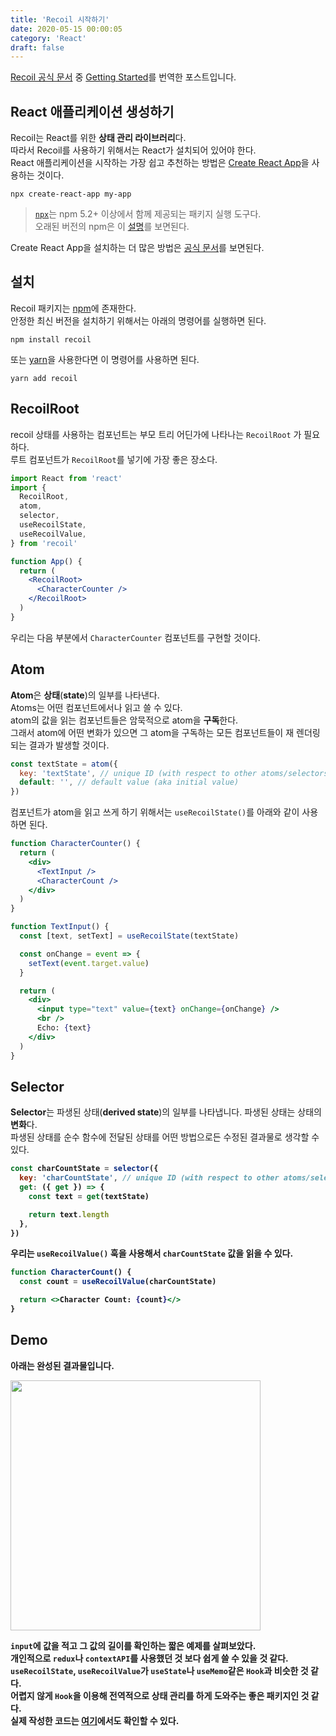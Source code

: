 ```yaml
---
title: 'Recoil 시작하기'
date: 2020-05-15 00:00:05
category: 'React'
draft: false
---
```


[Recoil 공식 문서](https://recoiljs.org/) 중 [Getting Started](https://recoiljs.org/docs/introduction/getting-started)를 번역한 포스트입니다.

## React 애플리케이션 생성하기

Recoil는 React를 위한 **상태 관리 라이브러리**다.<br/>
따라서 Recoil를 사용하기 위해서는 React가 설치되어 있어야 한다.<br/>
React 애플리케이션을 시작하는 가장 쉽고 추천하는 방법은 [Create React App](https://github.com/facebook/create-react-app#creating-an-app)을 사용하는 것이다.<br/>

```shell
npx create-react-app my-app
```

> [`npx`](https://medium.com/@maybekatz/introducing-npx-an-npm-package-runner-55f7d4bd282b)는 npm 5.2+ 이상에서 함께 제공되는 패키지 실행 도구다.<br/>
> 오래된 버전의 npm은 이 [설명](https://gist.github.com/gaearon/4064d3c23a77c74a3614c498a8bb1c5f)를 보면된다.

Create React App을 설치하는 더 많은 방법은 [공식 문서](https://github.com/facebook/create-react-app#creating-an-app)를 보면된다.

## 설치

Recoil 패키지는 <a href="https://www.npmjs.com/get-npm" target="_blank">npm</a>에 존재한다.<br/>
안정한 최신 버전을 설치하기 위해서는 아래의 명령어를 실행하면 된다.<br/>

```shell
npm install recoil
```

또는 <a href="https://classic.yarnpkg.com/en/docs/install/" target="_blank">yarn</a>을 사용한다면 이 명령어를 사용하면 된다.<br/>

```shell
yarn add recoil
```

## RecoilRoot

recoil 상태를 사용하는 컴포넌트는 부모 트리 어딘가에 나타나는 `RecoilRoot` 가 필요하다.<br/>
루트 컴포넌트가 `RecoilRoot`를 넣기에 가장 좋은 장소다.<br/>

```jsx
import React from 'react'
import {
  RecoilRoot,
  atom,
  selector,
  useRecoilState,
  useRecoilValue,
} from 'recoil'

function App() {
  return (
    <RecoilRoot>
      <CharacterCounter />
    </RecoilRoot>
  )
}
```

우리는 다음 부분에서 `CharacterCounter` 컴포넌트를 구현할 것이다.<br/>

## Atom

**Atom**은 **상태**(**state**)의 일부를 나타낸다.<br/>
Atoms는 어떤 컴포넌트에서나 읽고 쓸 수 있다. <br/>
atom의 값을 읽는 컴포넌트들은 암묵적으로 atom을 **구독**한다.<br/>
그래서 atom에 어떤 변화가 있으면 그 atom을 구독하는 모든 컴포넌트들이 재 렌더링 되는 결과가 발생할 것이다.<br/>

```javascript
const textState = atom({
  key: 'textState', // unique ID (with respect to other atoms/selectors)
  default: '', // default value (aka initial value)
})
```

컴포넌트가 atom을 읽고 쓰게 하기 위해서는 `useRecoilState()`를 아래와 같이 사용하면 된다.<br/>

```jsx
function CharacterCounter() {
  return (
    <div>
      <TextInput />
      <CharacterCount />
    </div>
  )
}

function TextInput() {
  const [text, setText] = useRecoilState(textState)

  const onChange = event => {
    setText(event.target.value)
  }

  return (
    <div>
      <input type="text" value={text} onChange={onChange} />
      <br />
      Echo: {text}
    </div>
  )
}
```

## Selector

**Selector**는 파생된 상태(**derived state**)의 일부를 나타냅니다. 파생된 상태는 상태의 **변화**다.<br/>
파생된 상태를 순수 함수에 전달된 상태를 어떤 방법으로든 수정된 결과물로 생각할 수 있다.<b>

```jsx
const charCountState = selector({
  key: 'charCountState', // unique ID (with respect to other atoms/selectors)
  get: ({ get }) => {
    const text = get(textState)

    return text.length
  },
})
```

우리는 `useRecoilValue()` 훅을 사용해서 `charCountState` 값을 읽을 수 있다.<br/>

```jsx
function CharacterCount() {
  const count = useRecoilValue(charCountState)

  return <>Character Count: {count}</>
}
```

## Demo

아래는 완성된 결과물입니다.<br/>

<img src="/assets/2020-05-15-Recoil/demo.gif" width="400" height="auto">

`input`에 값을 적고 그 값의 길이를 확인하는 짧은 예제를 살펴보았다.<br/>
개인적으로 `redux`나 `contextAPI`를 사용했던 것 보다 쉽게 쓸 수 있을 것 같다.<br/>
`useRecoilState`, `useRecoilValue`가 `useState`나 `useMemo`같은 `Hook`과 비슷한 것 같다.<br/>
어렵지 않게 `Hook`을 이용해 **전역적**으로 **상태 관리**를 하게 도와주는 좋은 **패키지**인 것 같다.<br/>
실제 작성한 코드는 [여기](https://github.com/alstn2468/Recoil_Tutorial/GettingStarted)에서도 확인할 수 있다.<br/>
